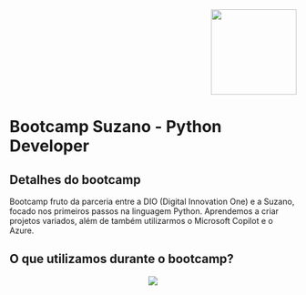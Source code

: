 <div style="text-align: right;">  
    <img src="https://assets.dio.me/wqFNFD1_7AKN1MpbZvurY1cUcpUXQ2ELMfW5Bi9R8VM/f:webp/h:120/q:80/L3RyYWNrcy9lN2MzZjVkNy0yMTEwLTQ3N2YtYmYxMS0wNjg3MjQzMjZjYzEucG5n" width="150" />  
</div>  

<h1>Bootcamp Suzano - Python Developer</h1>  

<h2>Detalhes do bootcamp</h2>  
<p>  
    Bootcamp fruto da parceria entre a DIO (Digital Innovation One) e a Suzano, focado nos primeiros passos na linguagem Python. Aprendemos a criar projetos variados, além de também utilizarmos o Microsoft Copilot e o Azure.  
</p>

<h2>O que utilizamos durante o bootcamp?</h2>
<div>
    <p align = "center">
        <a href="https://skillicons.dev">
          <img src="https://skillicons.dev/icons?i=python,vscode,github,azure" />
        </a>
      </p>
    </div>
</div>
